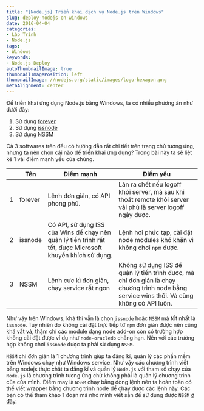 ```yaml
---
title: "[Node.js] Triển khai dịch vụ Node.js trên Windows"
slug: deploy-nodejs-on-windows
date: 2016-04-04
categories:
- Lập Trình
- Node.js
tags:
- Windows
keywords:
- Node.js Deploy
autoThumbnailImage: true
thumbnailImagePosition: left
thumbnailImage: //nodejs.org/static/images/logo-hexagon.png
metaAlignment: center
---
```

Để triển khai ứng dụng Node.js bằng Windows, ta có nhiều phương án như dưới đây:

1. Sử dụng [forever](https://github.com/foreverjs/forever)
2. Sử dụng [issnode](https://github.com/tjanczuk/iisnode)
3. Sử dụng [NSSM](https://nssm.cc/)

Cả 3 softwares trên đều có hướng dẫn rất chi tiết trên trang chủ tương ứng, nhưng ta nên chọn cái nào để triển khai ứng dụng?
Trong bài này ta sẽ liệt kê 1 vài điểm mạnh yếu của chúng.

|     | Tên     | Điểm mạnh  | Điểm yếu  |
| --- | ------- | ----- | ----- |
|  1  | forever | Lệnh đơn giản, có API phong phú. | Lăn ra chết nếu logoff khỏi server, mà sau khi thoát remote khỏi server vài phú là server logoff ngày được.|
|  2  | issnode | Có API, sử dụng ISS của Wins để chạy nên quản lý tiến trình rất tốt, được Microsoft khuyến khích sử dụng. | Lệnh hơi phức tạp, cài đặt node modules khó khăn vì không chơi `npm` được. |
|  3  | NSSM    | Lệnh cực kì đơn giản, chạy service rất ngon | Không sử dụng ISS để quản lý tiến trình được, mà chỉ đơn giản là chạy chương trình node bằng service wins thôi. Và cũng không có API luôn. |

Như vậy trên Windows, khả thi vẫn là chọn `issnode` hoặc `NSSM` mà tốt nhất là `issnode`. Tuy nhiên do không cài đặt trực tiếp từ `npm` đơn giản được nên cũng khá vất vả, thậm chí các module dạng node add-on còn có trường hợp không cài đặt được ví dụ như `node-oracledb` chẳng hạn.
Nên với các trường hợp không chơi `issnode` được ta phải sử dụng `NSSM`.

`NSSM` chỉ đơn giản là 1 chương trình giúp ta đăng kí, quản lý các phần mềm trên Windows chạy như Windows service. Như vậy các chương trình viết bằng nodejs thực chất ta đăng kí và quản lý `Node.js` với tham số chạy của `Node.js` là chương trình tương ứng chứ không phải là quản lý chương trình của của mình. Điểm may là `NSSM` chạy bằng dòng lệnh nên ta hoàn toàn có thể viết wrapper bằng chương trình node để chạy được các lệnh này. Các bạn có thể tham khảo 1 đoạn mã nhỏ mình viết sẵn để sử dụng được `NSSM` [ở đây](https://github.com/dominhhai/node-nssm).

